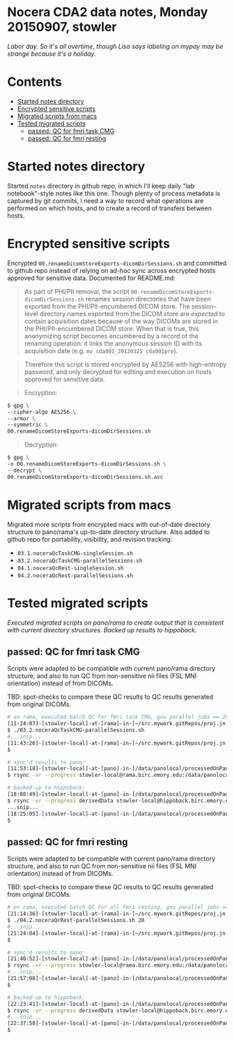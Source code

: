 # Nocera CDA2 data notes, Monday 20150907, stowler

_Labor day. So it's all overtime, though Lisa says labeling on mypay may be strange because it's a holiday._

Contents
=================

  * [Started notes directory](#started-notes-directory)
  * [Encrypted sensitive scripts](#encrypted-sensitive-scripts)
  * [Migrated scripts from macs](#migrated-scripts-from-macs)
  * [Tested migrated scripts](#tested-migrated-scripts)
    * [passed: QC for fmri task CMG](#passed-qc-for-fmri-task-cmg)
    * [passed: QC for fmri resting](#passed-qc-for-fmri-resting)

# Started notes directory

Started `notes` directory in github repo, in which I'll keep daily "lab notebook"-style notes like this one. Though plenty of process metadata is captured by git commits, I need a way to record what operations are performed on which hosts, and to create a record of transfers between hosts.

# Encrypted sensitive scripts

Encrypted `00.renameDicomStoreExports-dicomDirSessions.sh` and committed to github repo instead of relying on ad-hoc sync across encrypted hosts approved for sensitive data. Documented for README.md:

>As part of PHI/PII removal, the script `00.renameDicomStoreExports-dicomDirSessions.sh` renames session directories that have been exported from the PHI/PII-encumbered DICOM store. The session-level directory names exported from the DICOM store are *expected* to contain acquisition dates because of the way DICOMs are stored in the PHI/PII-encumbered DICOM store. When that is true, this anonymizing script becomes encumbered by a record of the renaming operation: it links the anonymous session ID with its acquisition date (e.g. `mv cda001_20120325 cda001pre`).
  
>Therefore this script is stored encrypted by AES256 with high-entropy password, and only decrypted for editing and execution on hosts approved for sensitive data.

>Encryption:
```bash
$ gpg \
--cipher-algo AES256 \
--armor \
--symmetric \
00.renameDicomStoreExports-dicomDirSessions.sh
```

>Decryption:
```bash
$ gpg \
-o 00.renameDicomStoreExports-dicomDirSessions.sh \
--decrypt \
00.renameDicomStoreExports-dicomDirSessions.sh.asc
```

# Migrated scripts from macs

Migrated more scripts from encrypted macs with out-of-date directory structure to pano/rama's up-to-date directory structure. Also added to github repo for portability, visibility, and revision tracking:

- `03.1.noceraQcTaskCMG-singleSession.sh`
- `03.2.noceraQcTaskCMG-parallelSessions.sh`
- `04.1.noceraQcRest-singleSession.sh`
- `04.2.noceraQcRest-parallelSessions.sh`

# Tested migrated scripts

_Executed migrated scripts on pano/rama to create output that is consistent with current directory structures. Backed up results to hippoback._

## passed: QC for fmri task CMG

Scripts were adapted to be compatible with current pano/rama directory structure, and also to run QC from non-sensitive nii files (FSL MNI orientation) instead of from DICOMs.

TBD: spot-checks to compare these QC results to QC results generated from original DICOMs.

```bash
# on rama, executed batch QC for fmri task CMG, gnu parallel jobs == 20:
[11:24:07]-[stowler-local]-at-[rama]-in-[~/src.mywork.gitRepos/proj.jn.cda2] on master [!]
$ ./03.2.noceraQcTaskCMG-parallelSessions.sh
#...snip...
[11:43:26]-[stowler-local]-at-[rama]-in-[~/src.mywork.gitRepos/proj.jn.cda2] on master [?]
$

# sync'd results to pano:
[11:53:18]-[stowler-local]-at-[pano]-in-[/data/panolocal/processedOnPano-nocera]
$ rsync -vr --progress stowler-local@rama.birc.emory.edu:/data/panolocal/processedOnPano-nocera/derivedData .

# backed-up to hippoback:
[18:08:49]-[stowler-local]-at-[pano]-in-[/data/panolocal/processedOnPano-nocera]
$ rsync -vr --progress derivedData stowler-local@hippoback.birc.emory.edu:/data/backup/Atlanta/stowlerWIP/sharedReadOnly/processedOnPano-nocera/
...snip...
[18:25:05]-[stowler-local]-at-[pano]-in-[/data/panolocal/processedOnPano-nocera]
$
```

## passed: QC for fmri resting

Scripts were adapted to be compatible with current pano/rama directory structure, and also to run QC from non-sensitive nii files (FSL MNI orientation) instead of from DICOMs.

TBD: spot-checks to compare these QC results to QC results generated from original DICOMs.

```bash
# on rama, executed batch QC for all fmri resting, gnu parallel jobs == 20:
[21:14:36]-[stowler-local]-at-[rama]-in-[~/src.mywork.gitRepos/proj.jn.cda2] on master [?]
$ ./04.2.noceraQcRest-parallelSessions.sh 20
#...snip...
[21:24:04]-[stowler-local]-at-[rama]-in-[~/src.mywork.gitRepos/proj.jn.cda2] on master [?]
$

# sync'd results to pano:
[21:40:52]-[stowler-local]-at-[pano]-in-[/data/panolocal/processedOnPano-nocera]
$ rsync -vr --progress stowler-local@rama.birc.emory.edu:/data/panolocal/processedOnPano-nocera/derivedData .
#...snip...
[21:57:08]-[stowler-local]-at-[pano]-in-[/data/panolocal/processedOnPano-nocera]
$

# backed-up to hippoback:
[22:23:41]-[stowler-local]-at-[pano]-in-[/data/panolocal/processedOnPano-nocera]
$ rsync -vr --progress derivedData stowler-local@hippoback.birc.emory.edu:/data/backup/Atlanta/stowlerWIP/sharedReadOnly/processedOnPano-nocera/
#...snip...
[22:37:50]-[stowler-local]-at-[pano]-in-[/data/panolocal/processedOnPano-nocera]
$
```
